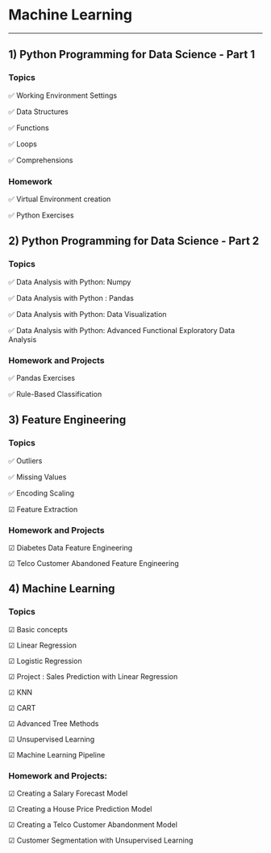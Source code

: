 # Machine Learning
---

## 1) Python Programming for Data Science - Part 1
### Topics
✅ Working Environment Settings

✅ Data Structures

✅ Functions

✅ Loops

✅ Comprehensions

### Homework
✅ Virtual Environment creation  

✅ Python Exercises 


## 2) Python Programming for Data Science - Part 2
### Topics
✅ Data Analysis with Python: Numpy

✅ Data Analysis with Python : Pandas

✅ Data Analysis with Python: Data Visualization

✅ Data Analysis with Python: Advanced Functional Exploratory Data Analysis

### Homework and Projects
✅ Pandas Exercises 

✅ Rule-Based Classification 

## 3) Feature Engineering 
### Topics
✅ Outliers

✅ Missing Values

✅ Encoding Scaling

☑ Feature Extraction

### Homework and Projects

☑ Diabetes Data Feature Engineering 

☑ Telco Customer Abandoned Feature Engineering 

## 4) Machine Learning  
### Topics

☑ Basic concepts

☑ Linear Regression  

☑ Logistic Regression

☑ Project : Sales Prediction with Linear Regression

☑ KNN

☑ CART

☑ Advanced Tree Methods

☑ Unsupervised Learning

☑ Machine Learning Pipeline

###  Homework and Projects:

☑ Creating a Salary Forecast Model

☑ Creating a House Price Prediction Model

☑ Creating a Telco Customer Abandonment Model

☑ Customer Segmentation with Unsupervised Learning